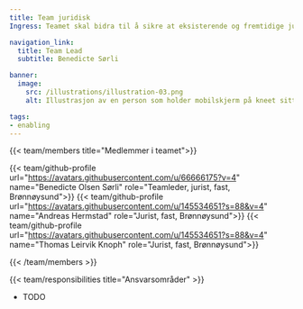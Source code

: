 ```yaml
---
title: Team juridisk
Ingress: Teamet skal bidra til å sikre at eksisterende og fremtidige juridiske rammer og vilkår ivaretas i både utvikling, drift og forvaltning av våre produkter. Teamet består av techjurister som kombinerer sin kompetanse om juridiske rammevilkår med en forståelse av teknologi og forretning, og dermed kan gi effektiv rådgivning og sikre at vi opererer innenfor rammene, i et raskt skiftende teknologisk samfunn. 

navigation_link:
  title: Team Lead
  subtitle: Benedicte Sørli

banner:
  image:
    src: /illustrations/illustration-03.png
    alt: Illustrasjon av en person som holder mobilskjerm på kneet sitt

tags:
- enabling
---
```


{{< team/members title="Medlemmer i teamet">}}

{{< team/github-profile url="https://avatars.githubusercontent.com/u/66666175?v=4" name="Benedicte Olsen Sørli" role="Teamleder, jurist, fast, Brønnøysund">}}
{{< team/github-profile url="https://avatars.githubusercontent.com/u/145534651?s=88&v=4" name="Andreas Hermstad" role="Jurist, fast, Brønnøysund">}}
{{< team/github-profile url="https://avatars.githubusercontent.com/u/145534651?s=88&v=4" name="Thomas Leirvik Knoph" role="Jurist, fast, Brønnøysund">}}

{{< /team/members >}}


{{< team/responsibilities title="Ansvarsområder" >}}
- TODO

